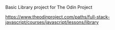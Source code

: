 Basic Library project for The Odin Project

https://www.theodinproject.com/paths/full-stack-javascript/courses/javascript/lessons/library
